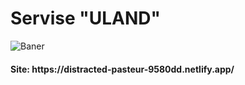 <h1>Servise <strong>"ULAND"</strong></h1>

<p>
	<img src="https://i.ibb.co/1ZZP1WC/Baner-Git-Hub.png" alt="Baner">
</p>

<h4>Site: https://distracted-pasteur-9580dd.netlify.app/</h4>